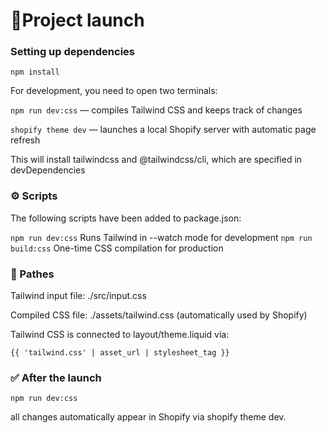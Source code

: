 # 🚀Project launch

### Setting up dependencies

`npm install`

For development, you need to open two terminals:

`npm run dev:css` — compiles Tailwind CSS and keeps track of changes

`shopify theme dev` — launches a local Shopify server with automatic page refresh

This will install tailwindcss and @tailwindcss/cli, which are specified in devDependencies

### ⚙️ Scripts

The following scripts have been added to package.json:

`npm run dev:css` Runs Tailwind in --watch mode for development
`npm run build:css` One-time CSS compilation for production

### 📂 Pathes

Tailwind input file: ./src/input.css

Compiled CSS file: ./assets/tailwind.css (automatically used by Shopify)

Tailwind CSS is connected to layout/theme.liquid via:

`{{ 'tailwind.css' | asset_url | stylesheet_tag }}`

### ✅ After the launch

`npm run dev:css`

all changes automatically appear in Shopify via shopify theme dev.
